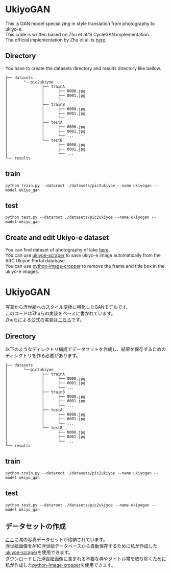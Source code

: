 # UkiyoGAN

This is GAN model specializing in style translation from photography to ukiyo-e.  
This code is written based on Zhu et al.'S CycleGAN implementation.  
The official implementation by Zhu et al. is [here](https://github.com/junyanz/pytorch-CycleGAN-and-pix2pix).

## Directory

You have to create the datasets directory and results directory like bellow.
```
├── datasets  
│       └──pic2ukiyoe  
│               ├── trainA  
│               │      ├── 0000.jpg  
│               │      ├── 0001.jpg  
│               │      └── ...  
│               ├── trainB  
│               │      ├── 0000.jpg  
│               │      ├── 0001.jpg  
│               │      └── ...  
│               ├── testA  
│               │      ├── 0000.jpg  
│               │      ├── 0001.jpg  
│               │      └── ...  
│               └── testB  
│                      ├── 0000.jpg  
│                      ├── 0001.jpg  
│                      └── ...  
└── results
```

## train

```
python train.py --dataroot ./datasets/pic2ukiyoe --name ukiyogan --model ukiyo_gan
```

## test

```
python test.py --dataroot ./datasets/pic2ukiyoe --name ukiyogan --model ukiyo_gan
```

## Create and edit Ukiyo-e dataset

You can find dataset of photography of lake [here](https://github.com/ml5js/ml5-data-and-models/tree/master).  
You can use [ukiyoe-scraper](https://github.com/y-koke/ukiyoe-scraper) to save ukiyo-e image automatically from the ARC Ukiyoe Portal database.  
You can use [python-image-cropper](https://github.com/y-koke/python-image-cropper) to remove the frame and title box in the ukiyo-e images.

# UkiyoGAN

写真から浮世絵へのスタイル変換に特化したGANモデルです。  
このコードはZhuらの実装をベースに書かれています。   
Zhuらによる公式の実装は[こちら](https://github.com/junyanz/pytorch-CycleGAN-and-pix2pix)です。

## Directory

以下のようなディレクトリ構成でデータセットを作成し、結果を保存するためのディレクトリを作る必要があります。
```
├── datasets  
│       └──pic2ukiyoe  
│               ├── trainA  
│               │      ├── 0000.jpg  
│               │      ├── 0001.jpg  
│               │      └── ...  
│               ├── trainB  
│               │      ├── 0000.jpg  
│               │      ├── 0001.jpg  
│               │      └── ...  
│               ├── testA  
│               │      ├── 0000.jpg  
│               │      ├── 0001.jpg  
│               │      └── ...  
│               └── testB  
│                      ├── 0000.jpg  
│                      ├── 0001.jpg  
│                      └── ...  
└── results
```

## train

```
python train.py --dataroot ./datasets/pic2ukiyoe --name ukiyogan --model ukiyo_gan
```

## test

```
python test.py --dataroot ./datasets/pic2ukiyoe --name ukiyogan --model ukiyo_gan
```

## データセットの作成

[ここ](https://github.com/ml5js/ml5-data-and-models/tree/master)に湖の写真データセットが格納されています。    
浮世絵画像をARC浮世絵データベースから自動保存するために私が作成した[ukiyoe-scraper](https://github.com/y-koke/ukiyoe-scraper)を使用できます。  
ダウンロードした浮世絵画像に含まれる不要な枠やタイトル帯を取り除くために私が作成した[python-image-cropper](https://github.com/y-koke/python-image-cropper)を使用できます。
